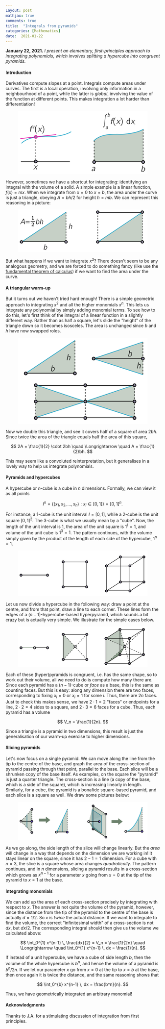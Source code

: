 ```yaml
---
Layout: post
mathjax: true
comments: true
title:  "Integrals from pyramids"
categories: [Mathematics]
date:  2021-01-22
---
```


**January 22, 2021.** *I present an elementary, first-principles
  approach to integrating polynomials, which involves splitting a
  hypercube into congruent pyramids.*

#### Introduction

Derivatives compute slopes at a point.
Integrals compute areas under curves.
The first is a local operation, involving only information in a
neighbourhood of a point, while the latter is *global*, involving the
value of the function at different points.
This makes integration a lot harder than differentiation!

<figure>
    <div style="text-align:center"><img src
    ="/images/posts/pyramid1.png"/>
	</div>
	</figure>

However, sometimes we have a shortcut for integrating: identifying an
integral with the volume of a solid.
A simple example is a linear function, $f(x) = mx$. When we integrate
from $x = 0$ to $x = b$, the area under the curve is just a triangle,
obeying $A = bh/2$ for height $h = mb$.
We can represent this reasoning in a picture:

<figure>
    <div style="text-align:center"><img src
    ="/images/posts/pyramid2.png"/>
	</div>
	</figure>

But what happens if we want to integrate $x^2$?
There doesn't seem to be any analogous geometry, and we are forced to
do something fancy (like use the
[fundamental theorem of calculus](https://en.wikipedia.org/wiki/Fundamental_theorem_of_calculus))
if we want to find the area under the curve.

#### A triangular warm-up

But it turns out we haven't tried hard enough!
There is a simple geometric approach to integrating $x^2$ and all the
higher monomials $x^n$.
This lets us integrate any polynomial by simply adding monomial terms.
To see how to do this, let's first think of the integral of a linear
function in a slightly different way.
Rather than as half a square, let's slide the "height" of the triangle
down so it becomes isosceles.
The area is unchanged since $b$ and $h$ have now swapped roles.

<figure>
    <div style="text-align:center"><img src
    ="/images/posts/pyramid3.png"/>
	</div>
	</figure>

Now we double this triangle, and see it covers half of a square of
area $2bh$. Since twice the area of the triangle equals half the area
of this square,

$$
2A = \frac{1}{2} \cdot 2bh \quad \Longrightarrow \quad A = \frac{1}{2}bh.
$$

This may seem like a convoluted reinterpretation, but it generalises
in a lovely way to help us integrate polynomials.

#### Pyramids and hypercubes

A hypercube or $n$-cube is a cube in $n$ dimensions.
Formally, we can view it as all points

$$
I^n = \{(x_1, x_2, \ldots, x_n) : x_i \in [0, 1]\} = [0, 1]^n.
$$

For instance, a $1$-cube is the unit interval $I = [0, 1]$, while a
$2$-cube is the unit square $[0 ,1]^2$.
The $3$-cube is what we usually mean by a "cube".
Now, the length of the unit interval is $1$, the area of the unit
square is $1^1 = 1$, and volume of the unit cube is $1^3 = 1$.
The pattern continues, with the volume simply given by the product of
the length of each side of the hypercube, $1^n = 1$.

<figure>
    <div style="text-align:center"><img src
    ="/images/posts/pyramid4.png"/>
	</div>
	</figure>

Let us now divide a hypercube in the following way: draw a point at
the centre, and from that point, draw a line to each corner.
These lines form the edges of a $(n-1)$-hypercube-based hyperpyramid,
which sounds a bit crazy but is actually very simple.
We illustrate for the simple cases below.

<figure>
    <div style="text-align:center"><img src
    ="/images/posts/pyramid5.png"/>
	</div>
	</figure>

Each of these (hyper)pyramids is congruent, i.e. has the same shape,
so to work out their volume, all we need to do is compute how many there
are.
Since each pyramid has a $(n-1)$-cube or *face* as a base, this is the
same as counting faces.
But this is easy: along any dimension there are two faces,
corresponding to fixing $x_i = 0$ or $x_i = 1$ for some $i$.
Thus, there are $2n$ faces.
Just to check this makes sense, we have $2 \cdot 1 = 2$ "faces" or
endpoints for a line, $2 \cdot 2 = 4$ sides to a square, and $2 \cdot
3 = 6$ faces for a cube.
Thus, each pyramid has a volume

$$
V_n = \frac{1}{2n}.
$$

Since a triangle is a pyramid in two dimensions, this result is just
the generalisation of our warm-up exercise to higher dimensions.

#### Slicing pyramids

Let's now focus on a single pyramid.
We can move along the line from the tip to the centre of the base, and
graph the area of the cross-section of pyramid passing through that point,
parallel to the base.
Each slice will be a shrunken copy of the base itself.
As examples, on the square the "pyramid" is just a quarter triangle.
The cross-section is a line (a copy of the base, which is a side of the
square), which is increasing linearly in length.
Similarly, for a cube, the pyramid is a bonafide square-based pyramid,
and each slice is a square as well.
We draw some pictures below:

<figure>
    <div style="text-align:center"><img src
    ="/images/posts/pyramid6.png"/>
	</div>
	</figure>

As we go along, the side length of the slice will change linearly.
But the *area* will change in a way that depends on the dimension we
are working in! It stays linear on the square, since it has $2 - 1 =
1$ dimension.
For a cube with $n = 3$, the slice is a square whose area changes
*quadratically*.
The pattern continues, and in $n$ dimensions, slicing a pyramid
results in a cross-section which grows as $x^{n-1}$ for a parameter
$x$ going from $x = 0$ at the tip of the pyramid to $x = 1$ at the
base.

#### Integrating monomials

We can add up the area of each cross-section precisely by integrating
with respect to $x$.
The answer is not quite the volume of the pyramid, however, since the
distance from the tip of the pyramid to the centre of the base is
actually $d = 1/2$.
So $x$ is *twice* the actual distance.
If we want to integrate to find the volume, the correct "infinitesimal
width" of a cross-section is not $dx$, but $dx/2$.
The corresponding integral should then give us the volume we
calculated above:

$$
\int_0^{1} x^{n-1} \, \frac{dx}{2} = V_n = \frac{1}{2n} \quad \Longrightarrow \quad \int_0^{1} x^{n-1} \, dx = \frac{1}{n}.
$$

If instead of a unit hypercube, we have a cube of side length $b$,
then the volume of the whole hypercube is $b^n$, and hence the volume
of a pyramid is $b^n/2n$.
If we let our parameter $x$ go from $x = 0$ at the tip to $x = b$ at
the base, then once again it is twice the distance, and the same
reasoning shows that

$$
\int_0^{b} x^{n-1} \, dx = \frac{b^n}{n}.
$$

Thus, we have geometrically integrated an arbitrary monomial!

#### Acknowledgments

Thanks to J.A. for a stimulating discussion of integration from first principles.
